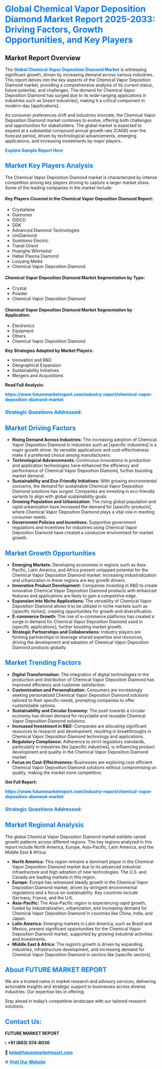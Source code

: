<h1 style="color: #007BFF;">Global Chemical Vapor Deposition Diamond Market Report 2025-2033: Driving Factors, Growth Opportunities, and Key Players</h1>

<section id="overview">
<h2>Market Report Overview</h2>
<p>The <a href="https://www.futuremarketreport.com/industry-report/chemical-vapor-deposition-diamond-market" style="color: #007BFF; text-decoration: none;"><strong>Global Chemical Vapor Deposition Diamond Market</strong></a> is witnessing significant growth, driven by increasing demand across various industries. This report delves into the key aspects of the Chemical Vapor Deposition Diamond market, providing a comprehensive analysis of its current status, future potential, and challenges. The demand for Chemical Vapor Deposition Diamond has surged due to its wide-ranging applications in industries such as [insert industries], making it a critical component in modern-day [applications].</p>
<p>As consumer preferences shift and industries innovate, the Chemical Vapor Deposition Diamond market continues to evolve, offering both challenges and opportunities for stakeholders. The global market is expected to expand at a substantial compound annual growth rate (CAGR) over the forecast period, driven by technological advancements, emerging applications, and increasing investments by major players.</p>
</section>

<section id="overview">
<p><a href="https://www.futuremarketreport.com/request-sample/reportId=97281" style="color: #007BFF; text-decoration: none;"><strong>Explore Sample Report Here</strong></a></p>
</section>

<section id="key-players">
<h2 style="color: #007BFF;">Market Key Players Analysis</h2>
<p>The Chemical Vapor Deposition Diamond market is characterized by intense competition among key players striving to capture a larger market share. Some of the leading companies in the market include:</p>
<h4>Key Players Covered in the Chemical Vapor Deposition Diamond Report:</h4>
<ul><li>Crystallane</li><li>Diamonex</li><li>DIDCO</li><li>DDK</li><li>Advanced Diamond Technologies</li><li>UniDiamond</li><li>Sumitomo Electric</li><li>Tiandi Orient</li><li>Huanghe Whirlwind</li><li>Hebei Plasma Diamond</li><li>Luoyang Meike</li><li>Chemical Vapor Deposition Diamond</li></ul>
<h4>Chemical Vapor Deposition Diamond Market Segmentation by Type:</h4>
<ul><li>Crystal</li><li>Powder</li><li>Chemical Vapor Deposition Diamond</li></ul>

<h4>Chemical Vapor Deposition Diamond Market Segmentation by Application:</h4>
<ul><li>Electronics</li><li>Equipment</li><li>Others</li><li>Chemical Vapor Deposition Diamond</li></ul>
<p><strong>Key Strategies Adopted by Market Players:</strong></p>
<ul>
<li>Innovation and R&D</li>
<li>Geographical Expansion</li>
<li>Sustainability Initiatives</li>
<li>Mergers and Acquisitions</li>
</ul>
</section>

<section>
<p><strong>Read Full Analysis: </strong></p><a href="https://www.futuremarketreport.com/industry-report/chemical-vapor-deposition-diamond-market" style="color: #007BFF; text-decoration: none;"><strong>https://www.futuremarketreport.com/industry-report/chemical-vapor-deposition-diamond-market</strong></a>
<h3 style="color: #007BFF;">Strategic Questions Addressed:</h3>
</section>

<section id="driving-factors">
<h2 style="color: #007BFF;">Market Driving Factors</h2>
<ul>
<li><strong>Rising Demand Across Industries:</strong> The increasing adoption of Chemical Vapor Deposition Diamond in industries such as [specific industries] is a major growth driver. Its versatile applications and cost-effectiveness make it a preferred choice among manufacturers.</li>
<li><strong>Technological Advancements:</strong> Continuous innovations in production and application technologies have enhanced the efficiency and performance of Chemical Vapor Deposition Diamond, further boosting market demand.</li>
<li><strong>Sustainability and Eco-Friendly Initiatives:</strong> With growing environmental concerns, the demand for sustainable Chemical Vapor Deposition Diamond solutions has surged. Companies are investing in eco-friendly variants to align with global sustainability goals.</li>
<li><strong>Growing Population and Urbanization:</strong> The rising global population and rapid urbanization have increased the demand for [specific products], where Chemical Vapor Deposition Diamond plays a vital role in meeting consumer needs.</li>
<li><strong>Government Policies and Incentives:</strong> Supportive government regulations and incentives for industries using Chemical Vapor Deposition Diamond have created a conducive environment for market growth.</li>
</ul>
</section>

<section id="growth-opportunities">
<h2 style="color: #007BFF;">Market Growth Opportunities</h2>
<ul>
<li><strong>Emerging Markets:</strong> Developing economies in regions such as Asia-Pacific, Latin America, and Africa present untapped potential for the Chemical Vapor Deposition Diamond market. Increasing industrialization and urbanization in these regions are key growth drivers.</li>
<li><strong>Innovative Product Development:</strong> Companies investing in R&D to create innovative Chemical Vapor Deposition Diamond products with enhanced features and applications are likely to gain a competitive edge.</li>
<li><strong>Expansion into Niche Applications:</strong> The versatility of Chemical Vapor Deposition Diamond allows it to be utilized in niche markets such as [specific niches], creating opportunities for growth and diversification.</li>
<li><strong>E-commerce Growth:</strong> The rise of e-commerce platforms has created a surge in demand for Chemical Vapor Deposition Diamond used in [specific applications], further boosting market growth.</li>
<li><strong>Strategic Partnerships and Collaborations:</strong> Industry players are forming partnerships to leverage shared expertise and resources, driving the development and adoption of Chemical Vapor Deposition Diamond products globally.</li>
</ul>
</section>

<section id="trending-factors">
<h2 style="color: #007BFF;">Market Trending Factors</h2>
<ul>
<li><strong>Digital Transformation:</strong> The integration of digital technologies in the production and distribution of Chemical Vapor Deposition Diamond has improved efficiency and customer satisfaction.</li>
<li><strong>Customization and Personalization:</strong> Consumers are increasingly seeking personalized Chemical Vapor Deposition Diamond solutions tailored to their specific needs, prompting companies to offer customizable options.</li>
<li><strong>Sustainability and Circular Economy:</strong> The push towards a circular economy has driven demand for recyclable and reusable Chemical Vapor Deposition Diamond solutions.</li>
<li><strong>Increased Investment in R&D:</strong> Companies are allocating significant resources to research and development, resulting in breakthroughs in Chemical Vapor Deposition Diamond technology and applications.</li>
<li><strong>Regulatory Compliance:</strong> Adherence to strict regulatory standards, particularly in industries like [specific industries], is influencing product development and quality in the Chemical Vapor Deposition Diamond market.</li>
<li><strong>Focus on Cost-Effectiveness:</strong> Businesses are exploring cost-efficient Chemical Vapor Deposition Diamond solutions without compromising on quality, making the market more competitive.</li>
</ul>
</section>

<section>
<p><strong>Get Full Report: </strong></p><a href="https://www.futuremarketreport.com/industry-report/chemical-vapor-deposition-diamond-market" style="color: #007BFF; text-decoration: none;"><strong>https://www.futuremarketreport.com/industry-report/chemical-vapor-deposition-diamond-market</strong></a>
<h3 style="color: #007BFF;">Strategic Questions Addressed:</h3>
</section>


<section id="regional-analysis">
<h2 style="color: #007BFF;">Market Regional Analysis</h2>
<p>The global Chemical Vapor Deposition Diamond market exhibits varied growth patterns across different regions. The key regions analyzed in this report include North America, Europe, Asia-Pacific, Latin America, and the Middle East & Africa:</p>
<ul>
<li><strong>North America:</strong> This region remains a dominant player in the Chemical Vapor Deposition Diamond market due to its advanced industrial infrastructure and high adoption of new technologies. The U.S. and Canada are leading markets in this region.</li>
<li><strong>Europe:</strong> Europe has witnessed steady growth in the Chemical Vapor Deposition Diamond market, driven by stringent environmental regulations and a focus on sustainability. Key countries include Germany, France, and the U.K.</li>
<li><strong>Asia-Pacific:</strong> The Asia-Pacific region is experiencing rapid growth, fueled by industrialization, urbanization, and increasing demand for Chemical Vapor Deposition Diamond in countries like China, India, and Japan.</li>
<li><strong>Latin America:</strong> Emerging markets in Latin America, such as Brazil and Mexico, present significant opportunities for the Chemical Vapor Deposition Diamond market, supported by growing industrial activities and investments.</li>
<li><strong>Middle East & Africa:</strong> The region’s growth is driven by expanding industries, infrastructure development, and increasing demand for Chemical Vapor Deposition Diamond in sectors like [specific sectors].</li>
</ul>
</section>

<footer>
<h2 style="color: #007BFF;">About FUTURE MARKET REPORT</h2>
<p>We are a trusted name in market research and advisory services, delivering actionable insights and strategic support to businesses across diverse industries. Our expertise lies in offering:</p>

<p>Stay ahead in today’s competitive landscape with our tailored research solutions.</p>

<h2 style="color: #007BFF;">Contact Us:</h2>
<p><strong>FUTURE MARKET REPORT</strong></p>
<p>📞 <strong>+91 (883) 074-8030</strong></p>
<p>📧 <strong><a href="mailto:help@futuremarketreport.com" style="color: #007BFF;">help@futuremarketreport.com</a></strong></p>
<p>🌐 <strong><a href="https://www.futuremarketreport.com/" style="color: #007BFF;">Visit Our Website</a></strong></p>
</footer>